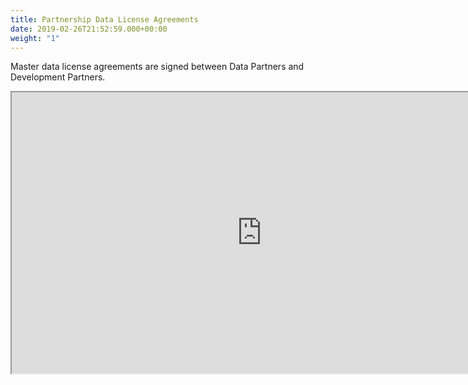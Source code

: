 ```yaml
---
title: Partnership Data License Agreements
date: 2019-02-26T21:52:59.000+00:00
weight: "1"
---
```

Master data license agreements are signed between Data Partners and Development Partners.

<iframe width="800" height="450"
src="https://www.youtube.com/embed/pRD1e7uaeUc?rel=0">
</iframe>
